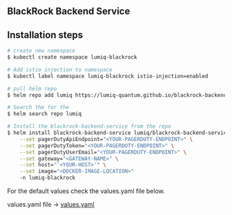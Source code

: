 
## BlackRock Backend Service
## Installation steps
```bash
# create new namespace
$ kubectl create namespace lumiq-blackrock

# Add istio injection to namespace
$ kubectl label namespace lumiq-blackrock istio-injection=enabled

# pull helm repo 
$ helm repo add lumiq https://lumiq-quantum.github.io/blackrock-backend-service/charts/

# Search the for the
$ helm search repo lumiq

# Install the blackrock-backend-service from the repo
$ helm install blackrock-backend-service lumiq/blackrock-backend-service \
    --set pagerDutyApiEndpoint="<YOUR-PAGERDUTY-ENDPOINT>" \
    --set pagerDutyToken="<YOUR-PAGERDUTY-ENDPOINT>" \
    --set pagerDutyUserEmail="<YOUR-PAGERDUTY-ENDPOINT>" \
    --set gateway="<GATEWAY-NAME>" \
    --set host="'<YOUR-HOST>'" \
    --set image="<DOCKER-IMAGE-LOCATION>"
    -n lumiq-blackrock
```

For the default values check the values.yaml file below.

values.yaml file -> <a href="/helm/values.yaml">values.yaml</a>

